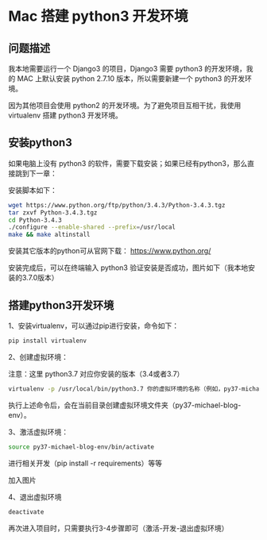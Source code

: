 # Mac 搭建 python3 开发环境

## 问题描述

我本地需要运行一个 Django3 的项目，Django3 需要 python3 的开发环境，我的 MAC 上默认安装 python 2.7.10 版本，所以需要新建一个 python3 的开发环境。

因为其他项目会使用 python2 的开发环境。为了避免项目互相干扰，我使用 virtualenv 搭建 python3 开发环境。



## 安装python3

如果电脑上没有 python3 的软件，需要下载安装；如果已经有python3，那么直接跳到下一章：

安装脚本如下：

```bash
wget https://www.python.org/ftp/python/3.4.3/Python-3.4.3.tgz
tar zxvf Python-3.4.3.tgz 
cd Python-3.4.3               
./configure --enable-shared --prefix=/usr/local
make && make altinstall
```

安装其它版本的python可从官网下载： https://www.python.org/

安装完成后，可以在终端输入 python3 验证安装是否成功，图片如下（我本地安装的3.7.0版本）



## 搭建python3开发环境

1、安装virtualenv，可以通过pip进行安装，命令如下：

```bash
pip install virtualenv
```

2、创建虚拟环境：

注意：这里 python3.7 对应你安装的版本（3.4或者3.7）

```bash
virtualenv -p /usr/local/bin/python3.7 你的虚拟环境的名称（例如，py37-michael-blog-env）
```

执行上述命令后，会在当前目录创建虚拟环境文件夹（py37-michael-blog-env）。

3、激活虚拟环境：

```bash
source py37-michael-blog-env/bin/activate
```

进行相关开发（pip install -r requirements）等等

加入图片

4、退出虚拟环境 

```bash
deactivate   　　　　　　
```

再次进入项目时，只需要执行3-4步骤即可（激活-开发-退出虚拟环境）